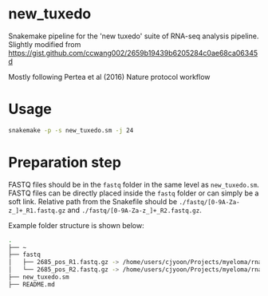# new_tuxedo
Snakemake pipeline for the 'new tuxedo' suite of RNA-seq analysis pipeline. 
Slightly modified from https://gist.github.com/ccwang002/2659b19439b6205284c0ae68ca06345d

Mostly following Pertea et al (2016) Nature protocol workflow

# Usage
```bash
snakemake -p -s new_tuxedo.sm -j 24
```

# Preparation step 
FASTQ files should be in the `fastq` folder in the same level as `new_tuxedo.sm`. FASTQ files can be directly placed inside the `fastq` folder or can simply be a soft link. Relative path from the Snakefile should be `./fastq/[0-9A-Za-z_]+_R1.fastq.gz` and `./fastq/[0-9A-Za-z_]+_R2.fastq.gz`. 

Example folder structure is shown below: 
```bash
.
├── ~
├── fastq
│   ├── 2685_pos_R1.fastq.gz -> /home/users/cjyoon/Projects/myeloma/rnafastq/2685_pos_R1.fastq.gz
│   └── 2685_pos_R2.fastq.gz -> /home/users/cjyoon/Projects/myeloma/rnafastq/2685_pos_R2.fastq.gz
├── new_tuxedo.sm
├── README.md
```

